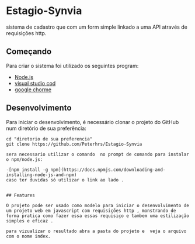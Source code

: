 # Estagio-Synvia

sistema de cadastro que com um form  simple linkado a uma API através de requisições http.

## Começando

Para criar o sistema foi utilizado os seguintes program:

- [Node.js](https://nodejs.org/en/)
- [visual studio cod](https://code.visualstudio.com/)
- [google chorme ](https://www.google.com/intl/pt-BR/chrome/)

## Desenvolvimento

Para iniciar o desenvolvimento, é necessário clonar o projeto do GitHub num diretório de sua preferência:

```shell
cd "diretorio de sua preferencia"
git clone https://github.com/Peterhrs/Estagio-Synvia

sera necessario utilizar o comando  no prompt de comando para instalar o npm/node.js:

-[npm install -g npm](https://docs.npmjs.com/downloading-and-installing-node-js-and-npm)
caso ter duvidas só utilizar o link ao lado .


## Features

O projeto pode ser usado como modelo para iniciar o desenvolvimento de um projeto web em javascript com requisições http , monstrando de forma pratica como fazer essa essas requisiço e tambem uma estilização simples e eficaz .

para vizualizar o resultado abra a pasta do projeto e  veja o arquivo com o nome index.





